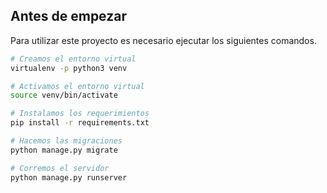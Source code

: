 ## Antes de empezar

Para utilizar este proyecto es necesario ejecutar los siguientes comandos.

```bash
# Creamos el entorno virtual
virtualenv -p python3 venv

# Activamos el entorno virtual
source venv/bin/activate

# Instalamos los requerimientos
pip install -r requirements.txt

# Hacemos las migraciones
python manage.py migrate

# Corremos el servidor
python manage.py runserver
```
